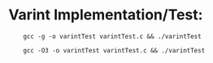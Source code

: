 Varint Implementation/Test:
===========================

		gcc -g -o varintTest varintTest.c && ./varintTest

		gcc -O3 -o varintTest varintTest.c && ./varintTest

